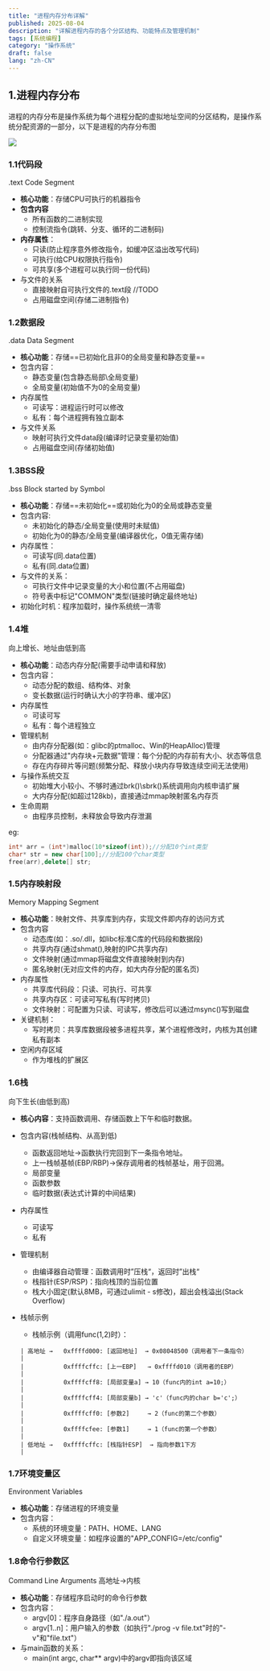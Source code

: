 ```yaml
---
title: "进程内存分布详解"
published: 2025-08-04
description: "详解进程内存的各个分区结构、功能特点及管理机制"
tags: [系统编程]
category: "操作系统"
draft: false 
lang: "zh-CN"
---
```

## 1.进程内存分布

​	进程的内存分布是操作系统为每个进程分配的虚拟地址空间的分区结构，是操作系统分配资源的一部分，以下是进程的内存分布图

![](https://raw.githubusercontent.com/wang-hao-byte/FigureBed/master/202508042347301.png)

### 1.1代码段

.text Code Segment

- **核心功能**：存储CPU可执行的机器指令
- **包含内容**
  - 所有函数的二进制实现
  - 控制流指令(跳转、分支、循环的二进制码)
- **内存属性**：
  - 只读(防止程序意外修改指令，如缓冲区溢出改写代码)
  - 可执行(给CPU权限执行指令)
  - 可共享(多个进程可以执行同一份代码)
- 与文件的关系
  - 直接映射自可执行文件的.text段 //TODO
  - 占用磁盘空间(存储二进制指令)

### 1.2数据段

.data Data Segment

- **核心功能**：存储==已初始化且非0的全局变量和静态变量==
- 包含内容：
  - 静态变量(包含静态局部\全局变量)
  - 全局变量(初始值不为0的全局变量)
- 内存属性
  - 可读写：进程运行时可以修改
  - 私有：每个进程拥有独立副本
- 与文件关系
  - 映射可执行文件data段(编译时记录变量初始值)
  - 占用磁盘空间(存储初始值)

### 1.3BSS段

.bss  Block started by Symbol

- **核心功能**：存储==未初始化==或初始化为0的全局或静态变量
- 包含内容:
  - 未初始化的静态/全局变量(使用时未赋值)
  - 初始化为0的静态/全局变量(编译器优化，0值无需存储)
- 内存属性：
  - 可读写(同.data位置)
  - 私有(同.data位置)
- 与文件的关系：
  - 可执行文件中记录变量的大小和位置(不占用磁盘)
  - 符号表中标记"COMMON"类型(链接时确定最终地址)
- 初始化时机：程序加载时，操作系统统一清零

### 1.4堆

向上增长、地址由低到高

- **核心功能**：动态内存分配(需要手动申请和释放)
- 包含内容：
  - 动态分配的数组、结构体、对象
  - 变长数据(运行时确认大小的字符串、缓冲区)
- 内存属性
  - 可读可写
  - 私有：每个进程独立
- 管理机制
  - 由内存分配器(如：glibc的ptmalloc、Win的HeapAlloc)管理
  - 分配器通过"内存块+元数据"管理：每个分配的内存前有大小、状态等信息
  - 存在内存碎片等问题(频繁分配、释放小块内存导致连续空间无法使用)
- 与操作系统交互
  - 初始堆大小较小、不够时通过brk()\sbrk()系统调用向内核申请扩展
  - 大内存分配(如超过128kb)，直接通过mmap映射匿名内存页
- 生命周期
  - 由程序员控制，未释放会导致内存泄漏

eg:

```C++
int* arr = (int*)malloc(10*sizeof(int));//分配10个int类型
char* str = new char[100];//分配100个char类型
free(arr),delete[] str;
```

### 1.5内存映射段

Memory Mapping Segment

- **核心功能**：映射文件、共享库到内存，实现文件即内存的访问方式
- 包含内容
  - 动态库(如：.so/.dll，如libc标准C库的代码段和数据段)
  - 共享内存(通过shmat(),映射的IPC共享内存)
  - 文件映射(通过mmap将磁盘文件直接映射到内存)
  - 匿名映射(无对应文件的内存，如大内存分配的匿名页)
- 内存属性
  - 共享库代码段：只读、可执行、可共享
  - 共享内存区：可读可写私有(写时拷贝)
  - 文件映射：可配置为只读、可读写，修改后可以通过msync()写到磁盘
- 关键机制：
  - 写时拷贝：共享库数据段被多进程共享，某个进程修改时，内核为其创建私有副本
- 空闲内存区域
  - 作为堆栈的扩展区

### 1.6栈

向下生长(由低到高)

- **核心内容**：支持函数调用、存储函数上下午和临时数据。

- 包含内容(栈帧结构、从高到低)

  - 函数返回地址->函数执行完回到下一条指令地址。
  - 上一栈帧基帧(EBP/RBP)->保存调用者的栈帧基址，用于回溯。
  - 局部变量
  - 函数参数
  - 临时数据(表达式计算的中间结果)

- 内存属性

  - 可读写
  - 私有

- 管理机制

  - 由编译器自动管理：函数调用时”压栈“，返回时”出栈“
  - 栈指针(ESP/RSP)：指向栈顶的当前位置
  - 栈大小固定(默认8MB，可通过ulimit - s修改)，超出会栈溢出(Stack Overflow)

- 栈帧示例

  - 栈帧示例（调用func(1,2)时）： 

  ```plaintext
  | 高地址 →   0xffffd000: [返回地址]  → 0x08048500（调用者下一条指令）       |
  |           0xffffcffc: [上一EBP]   → 0xffffd010（调用者的EBP）          |
  |           0xffffcff8: [局部变量a] → 10（func内的int a=10;）            |
  |           0xffffcff4: [局部变量b] → 'c'（func内的char b='c';）         |
  |           0xffffcff0: [参数2]     → 2（func的第二个参数）              |
  |           0xffffcfee: [参数1]     → 1（func的第一个参数）              |
  | 低地址 →   0xffffcffc: [栈指针ESP]  → 指向参数1下方                     |
  ```

### 1.7环境变量区

Environment Variables

- **核心功能**：存储进程的环境变量
- 包含内容：
  - 系统的环境变量：PATH、HOME、LANG
  - 自定义环境变量：如程序设置的"APP_CONFIG=/etc/config"

### 1.8命令行参数区

Command Line Arguments 高地址->内核

- **核心功能**：存储程序启动时的命令行参数
- 包含内容：
  - argv[0]：程序自身路径（如"./a.out"）
  - argv[1..n]：用户输入的参数（如执行"./prog -v file.txt"时的"-v"和"file.txt"）
- 与main函数的关系：
  - main(int argc, char** argv)中的argv即指向该区域 